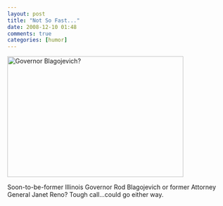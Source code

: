 ```yaml
---
layout: post  
title: "Not So Fast..."  
date: 2008-12-10 01:48  
comments: true  
categories: [humor]
---
```


<img src="http://www.nealsheeran.com/images/blago.jpg" width="400" height="274" alt="Governor Blagojevich?" />

Soon-to-be-former Illinois Governor Rod Blagojevich or former Attorney General Janet Reno? Tough call...could go either way.